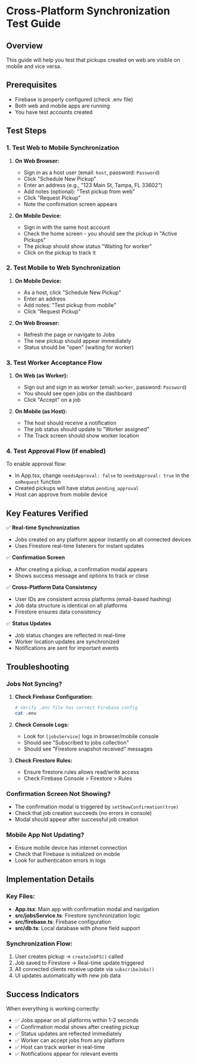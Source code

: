 # Cross-Platform Synchronization Test Guide

## Overview
This guide will help you test that pickups created on web are visible on mobile and vice versa.

## Prerequisites
- Firebase is properly configured (check .env file)
- Both web and mobile apps are running
- You have test accounts created

## Test Steps

### 1. Test Web to Mobile Synchronization

1. **On Web Browser:**
   - Sign in as a host user (email: `host`, password: `Password`)
   - Click "Schedule New Pickup"
   - Enter an address (e.g., "123 Main St, Tampa, FL 33602")
   - Add notes (optional): "Test pickup from web"
   - Click "Request Pickup"
   - Note the confirmation screen appears

2. **On Mobile Device:**
   - Sign in with the same host account
   - Check the home screen - you should see the pickup in "Active Pickups"
   - The pickup should show status "Waiting for worker"
   - Click on the pickup to track it

### 2. Test Mobile to Web Synchronization

1. **On Mobile Device:**
   - As a host, click "Schedule New Pickup"
   - Enter an address
   - Add notes: "Test pickup from mobile"
   - Click "Request Pickup"

2. **On Web Browser:**
   - Refresh the page or navigate to Jobs
   - The new pickup should appear immediately
   - Status should be "open" (waiting for worker)

### 3. Test Worker Acceptance Flow

1. **On Web (as Worker):**
   - Sign out and sign in as worker (email: `worker`, password: `Password`)
   - You should see open jobs on the dashboard
   - Click "Accept" on a job

2. **On Mobile (as Host):**
   - The host should receive a notification
   - The job status should update to "Worker assigned"
   - The Track screen should show worker location

### 4. Test Approval Flow (if enabled)

To enable approval flow:
- In App.tsx, change `needsApproval: false` to `needsApproval: true` in the `onRequest` function
- Created pickups will have status `pending_approval`
- Host can approve from mobile device

## Key Features Verified

✅ **Real-time Synchronization**
- Jobs created on any platform appear instantly on all connected devices
- Uses Firestore real-time listeners for instant updates

✅ **Confirmation Screen**
- After creating a pickup, a confirmation modal appears
- Shows success message and options to track or close

✅ **Cross-Platform Data Consistency**
- User IDs are consistent across platforms (email-based hashing)
- Job data structure is identical on all platforms
- Firestore ensures data consistency

✅ **Status Updates**
- Job status changes are reflected in real-time
- Worker location updates are synchronized
- Notifications are sent for important events

## Troubleshooting

### Jobs Not Syncing?

1. **Check Firebase Configuration:**
   ```bash
   # Verify .env file has correct Firebase config
   cat .env
   ```

2. **Check Console Logs:**
   - Look for `[jobsService]` logs in browser/mobile console
   - Should see "Subscribed to jobs collection"
   - Should see "Firestore snapshot received" messages

3. **Check Firestore Rules:**
   - Ensure firestore.rules allows read/write access
   - Check Firebase Console > Firestore > Rules

### Confirmation Screen Not Showing?

- The confirmation modal is triggered by `setShowConfirmation(true)`
- Check that job creation succeeds (no errors in console)
- Modal should appear after successful job creation

### Mobile App Not Updating?

- Ensure mobile device has internet connection
- Check that Firebase is initialized on mobile
- Look for authentication errors in logs

## Implementation Details

### Key Files:
- **App.tsx**: Main app with confirmation modal and navigation
- **src/jobsService.ts**: Firestore synchronization logic
- **src/firebase.ts**: Firebase configuration
- **src/db.ts**: Local database with phone field support

### Synchronization Flow:
1. User creates pickup → `createJobFS()` called
2. Job saved to Firestore → Real-time update triggered
3. All connected clients receive update via `subscribeJobs()`
4. UI updates automatically with new job data

## Success Indicators

When everything is working correctly:
- ✅ Jobs appear on all platforms within 1-2 seconds
- ✅ Confirmation modal shows after creating pickup
- ✅ Status updates are reflected immediately
- ✅ Worker can accept jobs from any platform
- ✅ Host can track worker in real-time
- ✅ Notifications appear for relevant events
